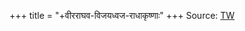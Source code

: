 +++
title = "+वीरराघव-विजयध्वज-राधाकृष्णाः"
+++
Source: [TW](https://archive.org/details/Bhagavata_Purana_With_Multiple_Commentaries_TTD_Critical_Edition/Srimad%20Bhagavata%20Mahapuranam%20Skandha%2001/page/164/mode/1up)